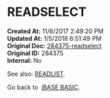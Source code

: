 # READSELECT

**Created At:** 11/6/2017 2:49:20 PM  
**Updated At:** 1/5/2018 6:51:49 PM  
**Original Doc:** [284375-readselect](https://docs.jbase.com/36868-jbase-basic/284375-readselect)  
**Original ID:** 284375  
**Internal:** No  

See also: [READLIST](./../readlist).

Go back to  [jBASE BASIC](./../jbase-basic-programmers-reference-guide).
